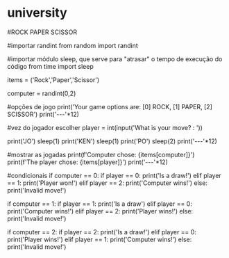 # university

#ROCK PAPER SCISSOR

#importar randint
from random import randint

#importar módulo sleep, que serve para "atrasar" o tempo de execução do código
from time import sleep

items = ('Rock','Paper','Scissor')

computer = randint(0,2)

#opções de jogo
print('Your game options are: [0] ROCK, [1] PAPER, [2] SCISSOR')
print('---'*12)

#vez do jogador escolher
player = int(input('What is your move? :  '))

print('JO')
sleep(1)
print('KEN')
sleep(1)
print('PO')
sleep(2)
print('---'*12)

#mostrar as jogadas
print(f'Computer chose: {items[computer]}')
print(f'The player chose: {items[player]}')
print('---'*12)

#condicionais
if computer == 0:
    if player == 0:
        print('Is a draw!')
    elif player == 1:
        print('Player won!')
    elif player == 2:
        print('Computer wins!')
    else:
        print('Invalid move!')

if computer == 1:
    if player == 1:
        print('Is a draw')
    elif player == 0:
        print('Computer wins!')
    elif player == 2:
        print('Player wins!')
    else:
        print('Invalid move!')

if computer == 2:
    if player == 2:
        print('Is a draw!')
    elif player == 0:
        print('Player wins!')
    elif player == 1:
        print('Computer wins!')
    else:
        print('Invalid move!')
